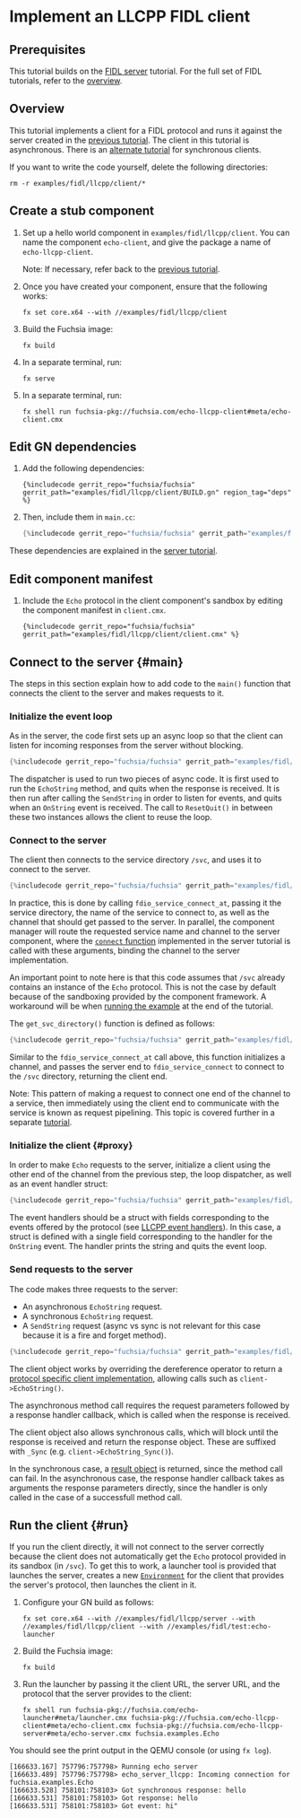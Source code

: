 # Implement an LLCPP FIDL client

<!-- TODO(fxbug.dev/58758) <<../../common/client/overview.md>> -->

## Prerequisites

This tutorial builds on the [FIDL server][server-tut] tutorial. For the
full set of FIDL tutorials, refer to the [overview][overview].

## Overview

This tutorial implements a client for a FIDL protocol and runs it
against the server created in the [previous tutorial][server-tut]. The client in this
tutorial is asynchronous. There is an [alternate tutorial][sync-client] for
synchronous clients.

If you want to write the code yourself, delete the following directories:

```
rm -r examples/fidl/llcpp/client/*
```

## Create a stub component

1. Set up a hello world component in `examples/fidl/llcpp/client`.
   You can name the component `echo-client`, and give the package a name of
   `echo-llcpp-client`.

   Note: If necessary, refer back to the [previous tutorial][server-tut].

1. Once you have created your component, ensure that the following works:

   ```
   fx set core.x64 --with //examples/fidl/llcpp/client
   ```

1. Build the Fuchsia image:

   ```
   fx build
   ```

1. In a separate terminal, run:

   ```
   fx serve
   ```

1. In a separate terminal, run:

   ```
   fx shell run fuchsia-pkg://fuchsia.com/echo-llcpp-client#meta/echo-client.cmx
   ```

## Edit GN dependencies

1. Add the following dependencies:

   ```gn
   {%includecode gerrit_repo="fuchsia/fuchsia" gerrit_path="examples/fidl/llcpp/client/BUILD.gn" region_tag="deps" %}
   ```

1. Then, include them in `main.cc`:

   ```cpp
   {%includecode gerrit_repo="fuchsia/fuchsia" gerrit_path="examples/fidl/llcpp/client/main.cc" region_tag="includes" %}

These dependencies are explained in the  [server tutorial][server-tut].

## Edit component manifest

1. Include the `Echo` protocol in the client component's sandbox by
   editing the component manifest in `client.cmx`.

   ```cmx
   {%includecode gerrit_repo="fuchsia/fuchsia" gerrit_path="examples/fidl/llcpp/client/client.cmx" %}
   ```

## Connect to the server {#main}

The steps in this section explain how to add code to the `main()` function
that connects the client to the server and makes requests to it.

### Initialize the event loop

As in the server, the code first sets up an async loop so that the client can
listen for incoming responses from the server without blocking.

```cpp
{%includecode gerrit_repo="fuchsia/fuchsia" gerrit_path="examples/fidl/llcpp/client/main.cc" region_tag="main" highlight="2,3,17,27,29,30,42" %}
```

The dispatcher is used to run two pieces of async code. It is first used to run the
`EchoString` method, and quits when the response is received. It is then run after
calling the `SendString` in order to listen for events, and quits when an `OnString`
event is received. The call to `ResetQuit()` in between these two instances allows the
client to reuse the loop.

### Connect to the server

The client then connects to the service directory `/svc`, and uses it to connect to the
server.

```cpp
{%includecode gerrit_repo="fuchsia/fuchsia" gerrit_path="examples/fidl/llcpp/client/main.cc" region_tag="main" highlight="5,6,7,8,9,10" %}
```

In practice, this is done by calling `fdio_service_connect_at`, passing it the service directory,
the name of the service to connect to, as well as the channel that should get passed to the server.
In parallel, the component manager will route the requested service name and channel to the
server component, where the [`connect` function][server-handler] implemented in the server
tutorial is called with these arguments, binding the channel to the server implementation.

An important point to note here is that this code assumes that `/svc` already
contains an instance of the `Echo` protocol. This is not the case by default
because of the sandboxing provided by the component framework. A workaround will be when
[running the example](#run) at the end of the tutorial.

The `get_svc_directory()` function is defined as follows:

```cpp
{%includecode gerrit_repo="fuchsia/fuchsia" gerrit_path="examples/fidl/llcpp/client/main.cc" region_tag="connect" %}
```

Similar to the `fdio_service_connect_at` call above, this function initializes a channel,
and passes the server end to `fdio_service_connect` to connect to the `/svc` directory, returning
the client end.

Note: This pattern of making a request to connect one end of the channel to a service, then
immediately using the client end to communicate with the service is known as request pipelining.
This topic is covered further in a separate [tutorial][pipelining-tut].

### Initialize the client {#proxy}

In order to make `Echo` requests to the server, initialize a client using the other end of the
channel from the previous step, the loop dispatcher, as well as an event handler struct:

```cpp
{%includecode gerrit_repo="fuchsia/fuchsia" gerrit_path="examples/fidl/llcpp/client/main.cc" region_tag="main" highlight="11,12,13,14,15,16,17,18,19,20,21" %}
```

The event handlers should be a struct with fields corresponding to the events offered by the
protocol (see [LLCPP event handlers][event-handlers]). In this case, a struct is defined with
a single field corresponding to the handler for the `OnString` event. The handler prints the
string and quits the event loop.

### Send requests to the server

The code makes three requests to the server:

* An asynchronous `EchoString` request.
* A synchronous `EchoString` request.
* A `SendString` request (async vs sync is not relevant for this case because it is a fire and
  forget method).

```cpp
{%includecode gerrit_repo="fuchsia/fuchsia" gerrit_path="examples/fidl/llcpp/client/main.cc" region_tag="main" highlight="23,24,25,26,27,28,32,33,34,39,40,41" %}
```

The client object works by overriding the dereference operator to return a [protocol specific
client implementation][client-impl], allowing calls such as `client->EchoString()`.

The asynchronous method call requires the request parameters followed by a response handler
callback, which is called when the response is received.

The client object also allows synchronous calls, which will block until the response is received
and return the response object. These are suffixed with `_Sync` (e.g. `client->EchoString_Sync()`).

In the synchronous case, a [result object][resultof] is returned, since the method call can fail.
In the asynchronous case, the response handler callback takes as arguments the response parameters
directly, since the handler is only called in the case of a successfull method call.

## Run the client {#run}

If you run the client directly, it will not connect to the server correctly because the
client does not automatically get the `Echo` protocol provided in its
sandbox (in `/svc`). To get this to work, a launcher tool is provided
that launches the server, creates a new [`Environment`][environment] for
the client that provides the server's protocol, then launches the client in it.

1. Configure your GN build as follows:

    ```
    fx set core.x64 --with //examples/fidl/llcpp/server --with //examples/fidl/llcpp/client --with //examples/fidl/test:echo-launcher
    ```

2. Build the Fuchsia image:

   ```
   fx build
   ```

3. Run the launcher by passing it the client URL, the server URL, and
   the protocol that the server provides to the client:

    ```
    fx shell run fuchsia-pkg://fuchsia.com/echo-launcher#meta/launcher.cmx fuchsia-pkg://fuchsia.com/echo-llcpp-client#meta/echo-client.cmx fuchsia-pkg://fuchsia.com/echo-llcpp-server#meta/echo-server.cmx fuchsia.examples.Echo
    ```

You should see the print output in the QEMU console (or using `fx log`).

```
[166633.167] 757796:757798> Running echo server
[166633.489] 757796:757798> echo_server_llcpp: Incoming connection for fuchsia.examples.Echo
[166633.528] 758101:758103> Got synchronous response: hello
[166633.531] 758101:758103> Got response: hello
[166633.531] 758101:758103> Got event: hi"
```

<!-- xrefs -->
[bindings-ref]: /docs/reference/fidl/bindings/llcpp-bindings.md
[event-handlers]: /docs/reference/fidl/bindings/llcpp-bindings.md#event-handlers
[resultof]: /docs/reference/fidl/bindings/llcpp-bindings.md#resultof
[client-impl]: /docs/reference/fidl/bindings/llcpp-bindings.md#async-client
[server-handler]: /docs/development/languages/fidl/tutorials/llcpp/basics/server.md#server-handler
[server-tut]: /docs/development/languages/fidl/tutorials/llcpp/basics/server.md
[sync-client]: /docs/development/languages/fidl/tutorials/llcpp/basics/sync-client.md
[overview]: /docs/development/languages/fidl/tutorials/overview.md
[environment]: /docs/concepts/components/v2/environments.md
[pipelining-tut]: /docs/development/languages/fidl/tutorials/llcpp/topics/request-pipelining.md
